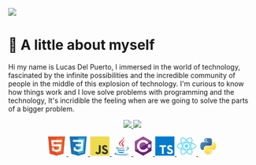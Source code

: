 ![](https://cdna.artstation.com/p/assets/images/images/021/011/054/large/a-sky3.jpg?1571507018)

# 💬 A little about myself

Hi my name is Lucas Del Puerto, I immersed in the world of technology, fascinated by the infinite possibilities and the incredible community of people in the middle of this explosion of technology. I'm curious to know how things work and I love solve problems with programming and the technology, It's incridible the feeling when are we going to solve the parts of a bigger problem.

<p align="center">
  <a href="https://github.com/dellgarcia">
  <img height="180em" src="https://github-readme-stats.vercel.app/api?username=dellgarcia&show_icons=true&theme=dracula&include_all_commits=true&count_private=true"/>
  <img height="180em" src="https://github-readme-stats.vercel.app/api/top-langs/?username=dellgarcia&layout=compact&langs_count=7&theme=dracula"/>
</p>
<p align="center">
  <img width="40" src='https://github.com/devicons/devicon/blob/master/icons/html5/html5-original.svg'>
  <img width="40" src='https://github.com/devicons/devicon/blob/master/icons/css3/css3-original.svg'>
  <img width="40" src='https://github.com/devicons/devicon/blob/master/icons/javascript/javascript-original.svg'>
  <img width="40" src='https://github.com/devicons/devicon/blob/master/icons/java/java-original.svg'>
  <img width="40" src='https://github.com/devicons/devicon/blob/master/icons/csharp/csharp-original.svg'>
  <img width="40" src='https://github.com/devicons/devicon/blob/master/icons/typescript/typescript-original.svg'>
  <img width="40" src='https://github.com/devicons/devicon/blob/master/icons/react/react-original.svg'>
  <img width="40" src='https://github.com/devicons/devicon/blob/master/icons/python/python-original.svg'>
  
</p>
  
